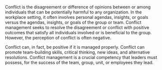 Conflict is the disagreement or difference of opinions between or among individuals that can be potentially harmful to any organization. In the workplace setting, it often involves personal agendas, insights, or goals versus the agendas, insights, or goals of the group or team. Conflict management seeks to resolve the disagreement or conflict with positive outcomes that satisfy all individuals involved or is beneficial to the group. However, the perception of conflict is often negative.

Conflict can, in fact, be positive if it is managed properly. Conflict can promote team-building skills, critical thinking, new ideas, and alternative resolutions. Conflict management is a crucial competency that leaders must possess, for the success of the team, group, unit, or employees they lead.